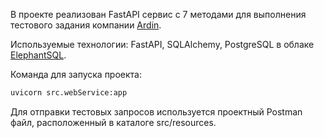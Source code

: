 В проекте реализован FastAPI сервис с 7 методами для выполнения тестового задания компании [Ardin](https://school.ardins.ru).

Используемые технологии: FastAPI, SQLAlchemy, PostgreSQL в облаке [ElephantSQL](https://www.elephantsql.com).

Команда для запуска проекта:

```bash
uvicorn src.webService:app
```

Для отправки тестовых запросов используется проектный Postman файл, расположенный в каталоге src/resources.
